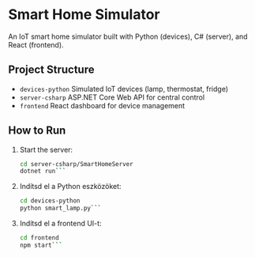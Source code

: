 # Smart Home Simulator

An IoT smart home simulator built with Python (devices), C# (server), and React (frontend).

## Project Structure
- `devices-python` Simulated IoT devices (lamp, thermostat, fridge)
- `server-csharp` ASP.NET Core Web API for central control
- `frontend` React dashboard for device management

## How to Run
1. Start the server:
	```bash
	cd server-csharp/SmartHomeServer
	dotnet run```
   
2. Indítsd el a Python eszközöket:
	```bash
	cd devices-python
	python smart_lamp.py```

3. Indítsd el a frontend UI-t:
	```bash
	cd frontend
	npm start```